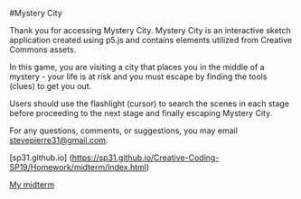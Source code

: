 #Mystery City

Thank you for accessing Mystery City. Mystery City is an interactive sketch application created using p5.js and contains elements utilized from Creative Commons assets.

In this game, you are visiting a city that places you in the middle of a mystery - your life is at risk and you must escape by finding the tools (clues) to get you out.

Users should use the flashlight (cursor) to search the scenes in each stage before proceeding to the next stage and finally escaping Mystery City.

For any questions, comments, or suggestions, you may email stevepierre31@gmail.com.

[sp31.github.io] (https://sp31.github.io/Creative-Coding-SP19/Homework/midterm/index.html)

<a href="https://sp31.github.io/Creative-Coding-SP19/Homework/midterm/index.html">My midterm</a>
